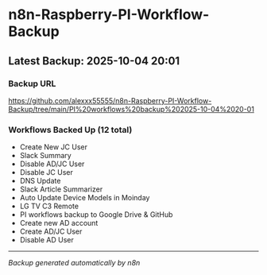 # n8n-Raspberry-PI-Workflow-Backup

## Latest Backup: 2025-10-04 20:01

### Backup URL
https://github.com/alexxx55555/n8n-Raspberry-PI-Workflow-Backup/tree/main/PI%20workflows%20backup%202025-10-04%2020-01

### Workflows Backed Up (12 total)
- Create New JC User
- Slack Summary
- Disable AD/JC User
- Disable JC User
- DNS Update
- Slack Article Summarizer
- Auto Update Device Models in Moinday
- LG TV C3 Remote
- PI workflows backup to Google Drive & GitHub
- Create new AD account
- Create AD/JC User
- Disable AD User

---
*Backup generated automatically by n8n*